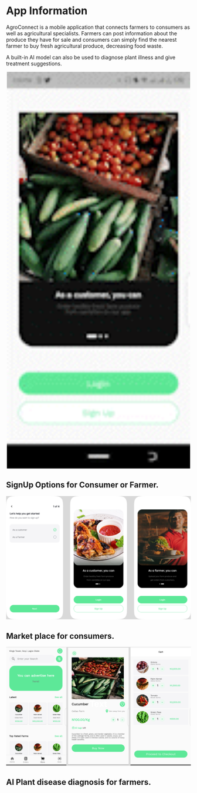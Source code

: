 # App Information

AgroConnect is a mobile application that connects farmers to consumers as well as agricultural specialists. Farmers can post information about the produce they have for sale and consumers can simply find the nearest farmer to buy fresh agricultural produce, decreasing food waste.

A built-in AI model can also be used to diagnose plant illness and give treatment suggestions.

<p align="center">
<img src="https://github.com/Paulooh007/project_gifs/blob/a635182330aa45ba80d6075af7a582333c89ef55/compressed_gif_AdobeExpress.gif" alt="Demo gif" title="Demo gif" width="500"/>
</p>

## SignUp Options for Consumer or Farmer.

![signup](./images/signup.png)

## Market place for consumers.

![order](./images/order.png)

## AI Plant disease diagnosis for farmers.
